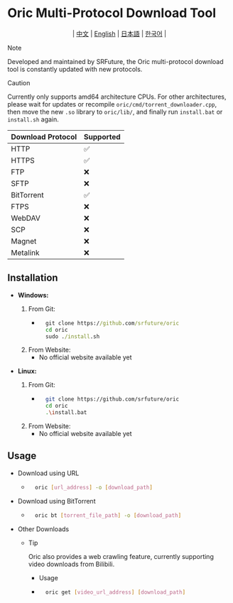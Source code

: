 # Oric Multi-Protocol Download Tool
<div align="center">

| [中文](../CN/README.md) | [English](../EN/README.md) | [日本語](../JA/README.md) | [한국어](../KO/README.md) |

</div>

> [!NOTE]
> Developed and maintained by SRFuture, the Oric multi-protocol download tool is constantly updated with new protocols.

> [!CAUTION]
> Currently only supports amd64 architecture CPUs. For other architectures, please wait for updates or recompile `oric/cmd/torrent_downloader.cpp`, then move the new `.so` library to `oric/lib/`, and finally run `install.bat` or `install.sh` again.

| Download Protocol | Supported |
|-------------------|-----------|
| HTTP              | ✅        |
| HTTPS             | ✅        |
| FTP               | ❌        |
| SFTP              | ❌        |
| BitTorrent        | ✅        |
| FTPS              | ❌        |
| WebDAV            | ❌        |
| SCP               | ❌        |
| Magnet            | ❌        |
| Metalink          | ❌        |

## Installation

- **Windows:**
    1. From Git:
        - ```cmd
            git clone https://github.com/srfuture/oric
            cd oric
            sudo ./install.sh
    2. From Website:
        - No official website available yet

- **Linux:**
    1. From Git:
        - ```bash
            git clone https://github.com/srfuture/oric
            cd oric
            .\install.bat
    2. From Website:
        - No official website available yet

## Usage

- Download using URL

    - ```bash
        oric [url_address] -o [download_path]
- Download using BitTorrent

    - ```bash
        oric bt [torrent_file_path] -o [download_path]
- Other Downloads

    - > [!TIP]
        > Oric also provides a web crawling feature, currently supporting video downloads from Bilibili.

        - Usage
        - ``` bash
            oric get [video_url_address] [download_path]